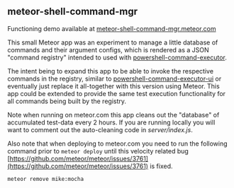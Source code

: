 ## meteor-shell-command-mgr

Functioning demo available at [meteor-shell-command-mgr.meteor.com](http://meteor-shell-command-mgr.meteor.com)

This small Meteor app was an experiment to manage a little database of commands
 and their argument configs, which is rendered as a JSON "command registry"
intended to used with [powershell-command-executor](https://github.com/bitsofinfo/powershell-command-executor).

The intent being to expand this app to be able to invoke the respective commands
in the registry, similar to [powershell-command-executor-ui](https://github.com/bitsofinfo/powershell-command-executor-ui) or eventually just
replace it all-together with this version using Meteor. This app could be extended to provide the same
test execution functionality for all commands being built by the registry.

Note when running on meteor.com this app cleans out the "database" of
accumulated test-data every 2 hours. If you are running locally you will want
to comment out the auto-cleaning code in *server/index.js*.

Also note that when deploying to meteor.com you need to run the following command
prior to `meteor deploy` until this velocity related bug [https://github.com/meteor/meteor/issues/3761](https://github.com/meteor/meteor/issues/3761) is fixed.

```
meteor remove mike:mocha
```
